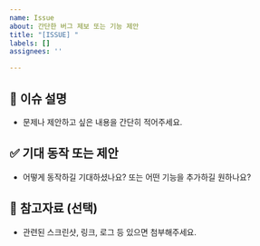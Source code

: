 ```yaml
---
name: Issue
about: 간단한 버그 제보 또는 기능 제안
title: "[ISSUE] "
labels: []
assignees: ''

---
```


## 📝 이슈 설명
- 문제나 제안하고 싶은 내용을 간단히 적어주세요.

## ✅ 기대 동작 또는 제안
- 어떻게 동작하길 기대하셨나요? 또는 어떤 기능을 추가하길 원하나요?

## 📎 참고자료 (선택)
- 관련된 스크린샷, 링크, 로그 등 있으면 첨부해주세요.